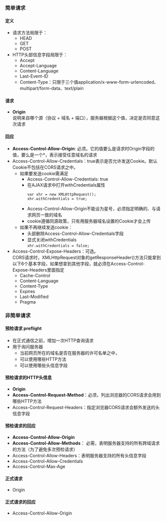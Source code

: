 ### 简单请求
#### 定义
- 请求方法局限于： 
  - HEAD
  - GET
  - POST
- HTTP头部信息字段局限于：
  - Accept
  - Accept-Language
  - Content-Language
  - Last-Event-ID
  - Content-Type：只限于三个值application/x-www-form-urlencoded、multipart/form-data、text/plain

#### 请求  
- **Origin**   
说明来自哪个源（协议 + 域名 + 端口），服务器根据这个值，决定是否同意这次请求

#### 回应 
- **Access-Control-Allow-Origin**: 必须。它的值要么是请求时Origin字段的值，要么是一个*，表示接受任意域名的请求
- Access-Control-Allow-Credentials：true表示是否允许发送Cookie。默认Cookie不包括在CORS请求之中。  
  - 如果要发送cookie需满足
    - Access-Control-Allow-Credentials: true
    - 在AJAX请求中打开withCredentials属性  
      ```
      var xhr = new XMLHttpRequest();
      xhr.withCredentials = true;
      ```
    - Access-Control-Allow-Origin不能设为星号，必须指定明确的、与请求网页一致的域名
    - cookie遵循同源政策，只有用服务器域名设置的Cookie才会上传
  - 如果不再继续发送cookie：
    - 头部删除Access-Control-Allow-Credentials字段 
    - 显式关闭withCredentials  
    ```xhr.withCredentials = false;```
- Access-Control-Expose-Headers：可选。  
CORS请求时，XMLHttpRequest对象的getResponseHeader()方法只能拿到以下6个基本字段，如果想拿到其他字段，就必须在Access-Control-Expose-Headers里面指定  
  - Cache-Control
  - Content-Language
  - Content-Type
  - Expires
  - Last-Modified
  - Pragma   

### 非简单请求   
#### 预检请求 preflight
- 在正式通信之前，增加一次HTTP查询请求
- 用于询问服务器
  - 当前网页所在的域名是否在服务器的许可名单之中，
  - 可以使用哪些HTTP方法
  - 可以使用哪些头信息字段

####  预检请求的HTTP头信息
- **Origin**
- **Access-Control-Request-Method**：必须，列出浏览器的CORS请求会用到哪些HTTP方法
- Access-Control-Request-Headers：指定浏览器CORS请求会额外发送的头信息字段

####  预检请求的回应
- **Access-Control-Allow-Origin**
- **Access-Control-Allow-Methods**： 必需，表明服务器支持的所有跨域请求的方法（为了避免多次预检请求）
- Access-Control-Allow-Headers：表明服务器支持的所有头信息字段 
- Access-Control-Allow-Credentials
- Access-Control-Max-Age

#### 正式请求
- Origin

#### 正式请求的回应
- Access-Control-Allow-Origin

